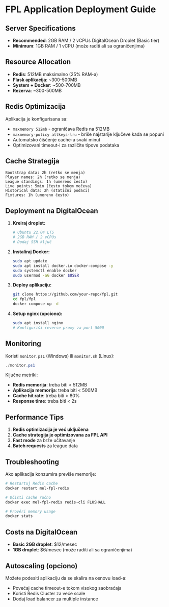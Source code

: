 # FPL Application Deployment Guide

## Server Specifications
- **Recommended**: 2GB RAM / 2 vCPUs DigitalOcean Droplet (Basic tier)
- **Minimum**: 1GB RAM / 1 vCPU (može raditi ali sa ograničenjima)

## Resource Allocation
- **Redis**: 512MB maksimalno (25% RAM-a)
- **Flask aplikacija**: ~300-500MB 
- **System + Docker**: ~500-700MB
- **Rezerva**: ~300-500MB

## Redis Optimizacija
Aplikacija je konfigurisana sa:
- `maxmemory 512mb` - ograničava Redis na 512MB
- `maxmemory-policy allkeys-lru` - briše najstarije ključeve kada se popuni
- Automatsko čišćenje cache-a svaki minut
- Optimizovani timeout-i za različite tipove podataka

## Cache Strategija
```
Bootstrap data: 2h (retko se menja)
Player names: 2h (retko se menja) 
League standings: 1h (umereno često)
Live points: 5min (često tokom mečeva)
Historical data: 2h (statični podaci)
Fixtures: 1h (umereno često)
```

## Deployment na DigitalOcean

1. **Kreiraj droplet:**
   ```bash
   # Ubuntu 22.04 LTS
   # 2GB RAM / 2 vCPUs
   # Dodaj SSH ključ
   ```

2. **Instaliraj Docker:**
   ```bash
   sudo apt update
   sudo apt install docker.io docker-compose -y
   sudo systemctl enable docker
   sudo usermod -aG docker $USER
   ```

3. **Deploy aplikaciju:**
   ```bash
   git clone https://github.com/your-repo/fpl.git
   cd fpl/fpl
   docker compose up -d
   ```

4. **Setup nginx (opciono):**
   ```bash
   sudo apt install nginx
   # Konfiguriši reverse proxy za port 5000
   ```

## Monitoring

Koristi `monitor.ps1` (Windows) ili `monitor.sh` (Linux):
```powershell
./monitor.ps1
```

Ključne metriki:
- **Redis memorija**: treba biti < 512MB
- **Aplikacija memorija**: treba biti < 500MB  
- **Cache hit rate**: treba biti > 80%
- **Response time**: treba biti < 2s

## Performance Tips

1. **Redis optimizacija je već uključena**
2. **Cache strategija je optimizovana za FPL API**
3. **Fast mode** za brže učitavanje
4. **Batch requests** za league data

## Troubleshooting

Ako aplikacija konzumira previše memorije:
```bash
# Restartuj Redis cache
docker restart mel-fpl-redis

# Očisti cache ručno
docker exec mel-fpl-redis redis-cli FLUSHALL

# Prověri memory usage
docker stats
```

## Costs na DigitalOcean
- **Basic 2GB droplet**: $12/mesec
- **1GB droplet**: $6/mesec (može raditi ali sa ograničenjima)

## Autoscaling (opciono)
Možete podesiti aplikaciju da se skalira na osnovu load-a:
- Povećaj cache timeout-e tokom visokog saobraćaja
- Koristi Redis Cluster za veće scale
- Dodaj load balancer za multiple instance
